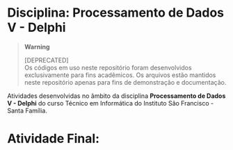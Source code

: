 # Disciplina: Processamento de Dados V - Delphi

> **Warning**
> 
> [DEPRECATED]  
> Os códigos em uso neste repositório foram desenvolvidos exclusivamente para fins acadêmicos. Os arquivos estão mantidos neste repositório apenas para fins de demonstração e documentação. 

Atividades desenvolvidas no âmbito da disciplina **Processamento de Dados V - Delphi** do curso Técnico em Informática do Instituto São Francisco - Santa Família.

# Atividade Final:

